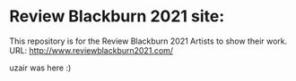 # Review Blackburn 2021 site:

This repository is for the Review Blackburn 2021 Artists to show their work. 
URL: http://www.reviewblackburn2021.com/

uzair was here :)
